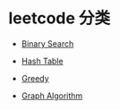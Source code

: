 # leetcode 分类
- <a href = "https://github.com/jianglq6/leetcode/blob/master/classification/BinarySearch.md" target="_blank"> Binary Search <a>

- <a href = "https://github.com/jianglq6/leetcode/blob/master/classification/HashTable.md" target="_blank"> Hash Table <a>
- <a href = "https://github.com/jianglq6/leetcode/blob/master/classification/Greedy.md" target="_blank"> Greedy <a>
- <a href = "https://github.com/jianglq6/leetcode/blob/master/classification/Graph.md" target="_blank"> Graph Algorithm <a>

